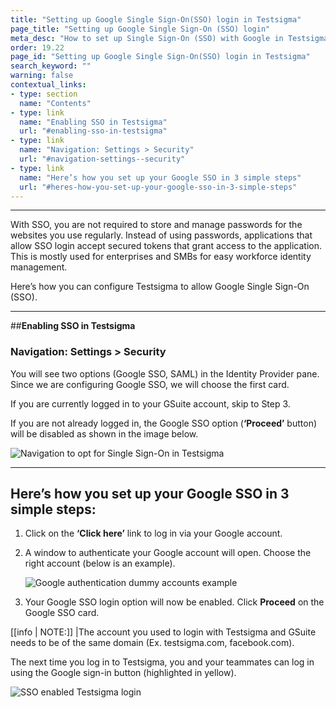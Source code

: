 ```yaml
---
title: "Setting up Google Single Sign-On(SSO) login in Testsigma"
page_title: "Setting up Google Single Sign-On (SSO) login"
meta_desc: "How to set up Single Sign-On (SSO) with Google in Testsigma."
order: 19.22
page_id: "Setting up Google Single Sign-On(SSO) login in Testsigma"
search_keyword: ""
warning: false
contextual_links:
- type: section
  name: "Contents"
- type: link
  name: "Enabling SSO in Testsigma"
  url: "#enabling-sso-in-testsigma"
- type: link
  name: "Navigation: Settings > Security"
  url: "#navigation-settings--security"
- type: link
  name: "Here’s how you set up your Google SSO in 3 simple steps"
  url: "#heres-how-you-set-up-your-google-sso-in-3-simple-steps"
---
```


---

With SSO, you are not required to store and manage passwords for the websites you use regularly. Instead of using passwords, applications that allow SSO login accept secured tokens that grant access to the application. This is mostly used for enterprises and SMBs for easy workforce identity management.

Here’s how you can configure Testsigma to allow Google Single Sign-On (SSO).

---
##**Enabling SSO in Testsigma**

### **Navigation: Settings > Security**


You will see two options (Google SSO, SAML) in the Identity Provider pane.
Since we are configuring Google SSO, we will choose the first card.

If you are currently logged in to your GSuite account, skip to Step 3.

If you are not already logged in, the Google SSO option (**‘Proceed’** button) will be disabled as shown in the image below.

![Navigation to opt for Single Sign-On in Testsigma](https://docs.testsigma.com/images/google-sso/single-sign-on-login-testsigma.png)

---
## **Here’s how you set up your Google SSO in 3 simple steps:**

1. Click on the **‘Click here’** link to log in via your Google account.

2. A window to authenticate your Google account will open. Choose the right account (below is an example).

    ![Google authentication dummy accounts example](https://docs.testsigma.com/images/google-sso/google-choose-an-account-sso-dummy.png)

3. Your Google SSO login option will now be enabled. Click **Proceed** on the Google SSO card.

[[info | NOTE:]]
|The account you used to login with Testsigma and GSuite needs to be of the same domain (Ex. testsigma.com, facebook.com).


  The next time you log in to Testsigma, you and your teammates can log in using the Google sign-in button (highlighted in yellow).
 
  ![SSO enabled Testsigma login](https://docs.testsigma.com/images/google-sso/sso-enabled-login-via-google-account-testsigma.png)




